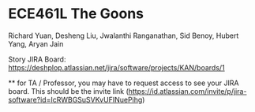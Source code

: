 # ECE461L The Goons

Richard Yuan, Desheng Liu, Jwalanthi Ranganathan, Sid Benoy, Hubert Yang, Aryan Jain

Story JIRA Board: https://deshplop.atlassian.net/jira/software/projects/KAN/boards/1




** for TA / Professor, you may have to request access to see your JIRA board. This should be the invite link (https://id.atlassian.com/invite/p/jira-software?id=IcRWBGSuSVKvUFINuePihg)
